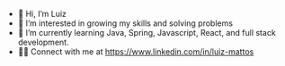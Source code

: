 - 👋 Hi, I’m Luiz
- 👀 I’m interested in growing my skills and solving problems
- 🌱 I’m currently learning Java, Spring, Javascript, React, and full stack development.
- 👨‍💻 Connect with me at https://www.linkedin.com/in/luiz-mattos

<!---
LuizMattos1337/LuizMattos1337 is a ✨ special ✨ repository because its `README.md` (this file) appears on your GitHub profile.
You can click the Preview link to take a look at your changes.
--->
